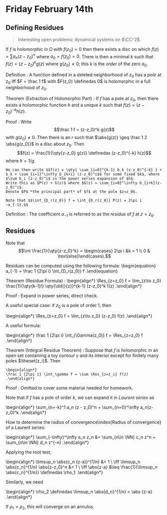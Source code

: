 # Friday February 14th

## Defining Residues

> Interesting open problems: dynamical systems on $\CC^2$.

If $f$ is holomorphic in $\Omega$ with $f(z_0) = 0$ then there exists a disc on which $f(z) = \sum a_n (z-z_0)^n$ where $a_0 = f(z_0) = 0$.
There is then a minimal $k$ such that $f(z) = (z-z_0)^k g(z)$ where $g(z_0)\neq 0$; this $k$ is the *order* of the zero $a_0$.

Definition
: 	A function defined in a deleted neighborhood of $z_0$ has a *pole* at $z_0$ iff $F = \frac 1 f$ with $F(z_0) \definedas 0$ is holomorphic in a full neighborhood of $z_0$.

Theorem (Extraction of Holomorphic Part)
: 	If $f$ has a pole at $z_0$, then there exists a holomorphic function $h$ and a unique $k$ such that $f(z) = (z-z_0)^{-k} h(z)$.

Proof
: 	Write $$\frac 1 f = (z-z_0)^k g(z)$$ with $g(z_0) \neq 0$.
	Then there is an $r$ such that $\abs{g(z)} \geq \frac 1 2 \abs{g(z_0)}$ in a disc about $z_0$.
	Then $$f(z) = \frac{1}{\qty{z-z_0} g(z)} \definedas (z-z_0)^{-k} h(z)$$ where $h = 1/g$.

	We can then write $$f(z) = \qty{ \sum_{i=0}^{k-1} b_k (z-z_0)^{-k} } + b_k + \sum_{i=1}^\infty b_{k+i} (z-z_0)^i$$ for some fixed $k$, where $\sum b_i (z-z_0)^i$ is the power series expansion of $h$.
	Write this as $P(z) + G(z)$ where $G(z) = \sum_{i=0}^\infty b_{i+k}(z-z_0)^i$.
	Denote $P$ *the principal part* of $f$ at the pole $z=z_0$.

	Note that $$\int_{D_r(z_0)} f = \int_{D_r(z_0)} P(z) = 2\pi i ~a_{-1}.$$

Definition
: 	The coefficient $a_{-1}$ is referred to as the *residue* of $f$ at $z=z_0$.


## Residues

Note that $$\int \frac{1}{\qty{z-z_0}^k} = \begin{cases} 2\pi i &k = 1 \\ 0 & \text{else}\end{cases}.$$

Residues can be computed using the following formula:
\begin{equation}
a_{-1} = \frac 1 {2\pi i} \int_{D_r(z_0)} f
.\end{equation}

Theorem (Residue Formula)
:
	\begin{align*}
	\Res_{z=z_0} f = \lim_{z\to z_0} \frac{1}{\qty{k-1}!} \qty{\dd{}{z}}^{k-1} (z-z_0)^k f(z)
	.\end{align*}

Proof
: 	Expand in power series, direct check.

A useful special case: if $z_0$ is a pole of order 1, then

\begin{align*}
\Res_{z=z_0} f = \lim_{z\to z_0} (z-z_0) f(z)
.\end{align*}

A useful formula:

\begin{align*}
\frac 1 {2\pi i} \int_{\Gamma(z_0)} f = \Res_{z=z_0} f
.\end{align*}

Theorem (Integral Residue Theorem)
: 	Suppose that $f$ is holomorphic in an open set containing a toy contour $\gamma$ and its interior except for finitely many poles $\theset{z_i}$.
	Then

	\begin{align*}
	\frac 1 {2\pi i} \int_\gamma f = \sum \Res_{z=z_i} f(z)
	.\end{align*}

Proof
: 	Omitted to cover some material needed for homework.


Note that if $f$ has a pole of order $k$, we can expand it in *Laurent series* as

\begin{align*}
\sum_{n=-k}^1 a_n (z - z_0)^n + \sum_{n=0}^\infty a_n(z-z_0)^k
.\end{align*}

How to determine the radius of convergence\index{Radius of convergence} of a Laurent series:

\begin{align*}
\sum_{-\infty}^\infty a_n z_n
&= \sum_{n\in \NN} c_n z^n + \sum_{n\in \NN} d_n z^{-n} 
.\end{align*}

Applying the root test,

\begin{align*}
\limsup_n \abs{c_n (z-a)}^{1/n} &< 1 \\
\iff \limsup_n \abs{c_n}^{1/n} \abs{z-z_0}^n &< 1 \\
\iff \abs{z-a} &\leq \frac{1}{\limsup_n \abs{c_n}^{1/n}} \definedas \rho_1
.\end{align*}


Similarly, we need 

\begin{align*}
\rho_2 \definedas \limsup_n \abs{d_n}^{1/n} < \abs {z-a}
.\end{align*}

If $\rho_1> \rho_2$, this will converge on an annulus.
